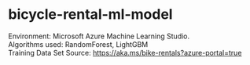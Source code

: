 # bicycle-rental-ml-model

Environment: Microsoft Azure Machine Learning Studio.\
Algorithms used: RandomForest, LightGBM \
Training Data Set Source: https://aka.ms/bike-rentals?azure-portal=true 

